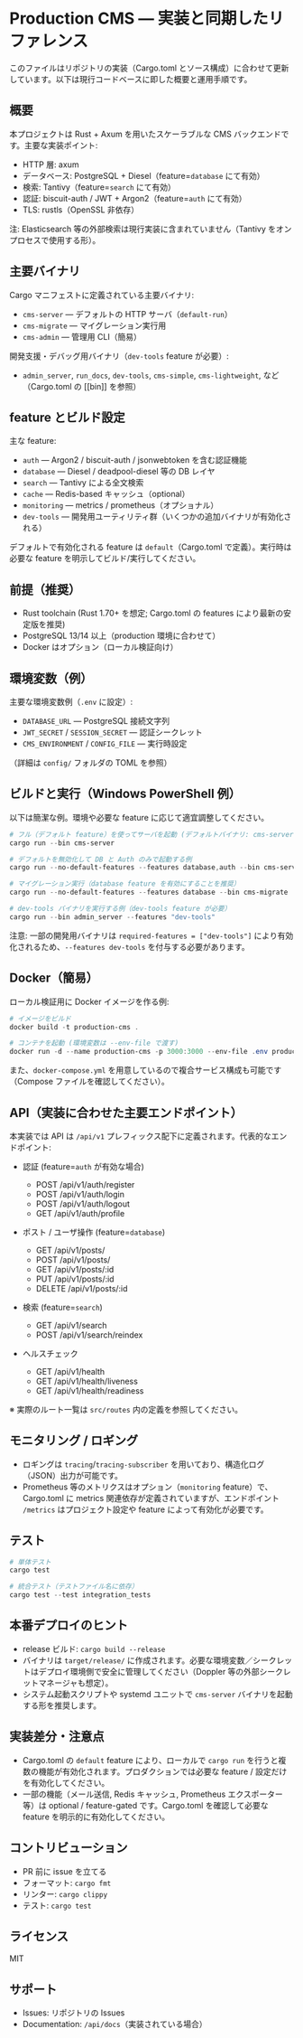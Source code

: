 # Production CMS — 実装と同期したリファレンス

このファイルはリポジトリの実装（Cargo.toml とソース構成）に合わせて更新しています。以下は現行コードベースに即した概要と運用手順です。

## 概要

本プロジェクトは Rust + Axum を用いたスケーラブルな CMS バックエンドです。主要な実装ポイント:

- HTTP 層: axum
- データベース: PostgreSQL + Diesel（feature=`database` にて有効）
- 検索: Tantivy（feature=`search` にて有効）
- 認証: biscuit-auth / JWT + Argon2（feature=`auth` にて有効）
- TLS: rustls（OpenSSL 非依存）

注: Elasticsearch 等の外部検索は現行実装に含まれていません（Tantivy をオンプロセスで使用する形）。

## 主要バイナリ

Cargo マニフェストに定義されている主要バイナリ:

- `cms-server` — デフォルトの HTTP サーバ（`default-run`）
- `cms-migrate` — マイグレーション実行用
- `cms-admin` — 管理用 CLI（簡易）

開発支援・デバッグ用バイナリ（`dev-tools` feature が必要）:

- `admin_server`, `run_docs`, `dev-tools`, `cms-simple`, `cms-lightweight`, など（Cargo.toml の [[bin]] を参照）

## feature とビルド設定

主な feature:

- `auth` — Argon2 / biscuit-auth / jsonwebtoken を含む認証機能
- `database` — Diesel / deadpool-diesel 等の DB レイヤ
- `search` — Tantivy による全文検索
- `cache` — Redis-based キャッシュ（optional）
- `monitoring` — metrics / prometheus（オプショナル）
- `dev-tools` — 開発用ユーティリティ群（いくつかの追加バイナリが有効化される）

デフォルトで有効化される feature は `default`（Cargo.toml で定義）。実行時は必要な feature を明示してビルド/実行してください。

## 前提（推奨）

- Rust toolchain (Rust 1.70+ を想定; Cargo.toml の features により最新の安定版を推奨)
- PostgreSQL 13/14 以上（production 環境に合わせて）
- Docker はオプション（ローカル検証向け）

## 環境変数（例）

主要な環境変数例（`.env` に設定）:

- `DATABASE_URL` — PostgreSQL 接続文字列
- `JWT_SECRET` / `SESSION_SECRET` — 認証シークレット
- `CMS_ENVIRONMENT` / `CONFIG_FILE` — 実行時設定

（詳細は `config/` フォルダの TOML を参照）

## ビルドと実行（Windows PowerShell 例）

以下は簡潔な例。環境や必要な feature に応じて適宜調整してください。

```powershell
# フル（デフォルト feature）を使ってサーバを起動 (デフォルトバイナリ: cms-server)
cargo run --bin cms-server

# デフォルトを無効化して DB と Auth のみで起動する例
cargo run --no-default-features --features database,auth --bin cms-server

# マイグレーション実行（database feature を有効にすることを推奨）
cargo run --no-default-features --features database --bin cms-migrate

# dev-tools バイナリを実行する例（dev-tools feature が必要）
cargo run --bin admin_server --features "dev-tools"
```

注意: 一部の開発用バイナリは `required-features = ["dev-tools"]` により有効化されるため、`--features dev-tools` を付与する必要があります。

## Docker（簡易）

ローカル検証用に Docker イメージを作る例:

```powershell
# イメージをビルド
docker build -t production-cms .

# コンテナを起動 (環境変数は --env-file で渡す)
docker run -d --name production-cms -p 3000:3000 --env-file .env production-cms
```

また、`docker-compose.yml` を用意しているので複合サービス構成も可能です（Compose ファイルを確認してください）。

## API（実装に合わせた主要エンドポイント）

本実装では API は `/api/v1` プレフィックス配下に定義されます。代表的なエンドポイント:

- 認証 (feature=`auth` が有効な場合)
  - POST /api/v1/auth/register
  - POST /api/v1/auth/login
  - POST /api/v1/auth/logout
  - GET  /api/v1/auth/profile

- ポスト / ユーザ操作 (feature=`database`)
  - GET  /api/v1/posts/
  - POST /api/v1/posts/
  - GET  /api/v1/posts/:id
  - PUT  /api/v1/posts/:id
  - DELETE /api/v1/posts/:id

- 検索 (feature=`search`)
  - GET /api/v1/search
  - POST /api/v1/search/reindex

- ヘルスチェック
  - GET /api/v1/health
  - GET /api/v1/health/liveness
  - GET /api/v1/health/readiness

※ 実際のルート一覧は `src/routes` 内の定義を参照してください。

## モニタリング / ロギング

- ロギングは `tracing`/`tracing-subscriber` を用いており、構造化ログ（JSON）出力が可能です。
- Prometheus 等のメトリクスはオプション（`monitoring` feature）で、Cargo.toml に metrics 関連依存が定義されていますが、エンドポイント `/metrics` はプロジェクト設定や feature によって有効化が必要です。

## テスト

```powershell
# 単体テスト
cargo test

# 統合テスト（テストファイル名に依存）
cargo test --test integration_tests
```

## 本番デプロイのヒント

- release ビルド: `cargo build --release`
- バイナリは `target/release/` に作成されます。必要な環境変数／シークレットはデプロイ環境側で安全に管理してください（Doppler 等の外部シークレットマネージャも想定）。
- システム起動スクリプトや systemd ユニットで `cms-server` バイナリを起動する形を推奨します。

## 実装差分・注意点

- Cargo.toml の `default` feature により、ローカルで `cargo run` を行うと複数の機能が有効化されます。プロダクションでは必要な feature / 設定だけを有効化してください。
- 一部の機能（メール送信, Redis キャッシュ, Prometheus エクスポーター等）は optional / feature-gated です。Cargo.toml を確認して必要な feature を明示的に有効化してください。

## コントリビューション

- PR 前に issue を立てる
- フォーマット: `cargo fmt`
- リンター: `cargo clippy`
- テスト: `cargo test`

## ライセンス

MIT

## サポート

- Issues: リポジトリの Issues
- Documentation: `/api/docs`（実装されている場合）
